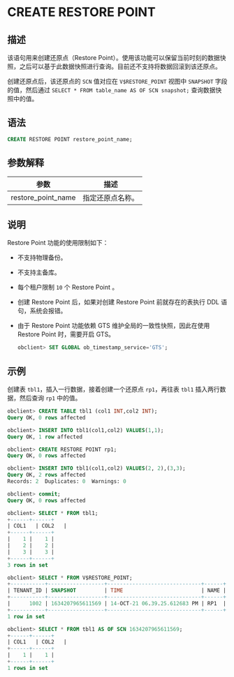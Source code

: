 CREATE RESTORE POINT 
=========================================



描述 
-----------------------

该语句用来创建还原点（Restore Point）。使用该功能可以保留当前时刻的数据快照，之后可以基于此数据快照进行查询。目前还不支持将数据回滚到该还原点。

创建还原点后，该还原点的 `SCN` 值对应在 `V$RESTORE_POINT` 视图中 `SNAPSHOT` 字段的值，然后通过 `SELECT * FROM table_name AS OF SCN snapshot;` 查询数据快照中的值。

语法 
-----------------------

```sql
CREATE RESTORE POINT restore_point_name;
```



参数解释 
-------------------------



|         参数         |    描述    |
|--------------------|----------|
| restore_point_name | 指定还原点名称。 |



说明 
-----------------------

Restore Point 功能的使用限制如下：

* 不支持物理备份。

  

* 不支持主备库。

  

* 每个租户限制 `10` 个 Restore Point 。

  

* 创建 Restore Point 后，如果对创建 Restore Point 前就存在的表执行 DDL 语句，系统会报错。

  

* 由于 Restore Point 功能依赖 GTS 维护全局的一致性快照，因此在使用 Restore Point 时，需要开启 GTS。

  ```sql
  obclient> SET GLOBAL ob_timestamp_service='GTS';
  ```

  




示例 
-----------------------

创建表 `tbl1`，插入一行数据，接着创建一个还原点 `rp1`，再往表 `tbl1` 插入两行数据，然后查询 `rp1` 中的值。

```sql
obclient> CREATE TABLE tbl1 (col1 INT,col2 INT);
Query OK, 0 rows affected

obclient> INSERT INTO tbl1(col1,col2) VALUES(1,1);
Query OK, 1 row affected

obclient> CREATE RESTORE POINT rp1;
Query OK, 0 rows affected

obclient> INSERT INTO tbl1(col1,col2) VALUES(2, 2),(3,3);
Query OK, 2 rows affected
Records: 2  Duplicates: 0  Warnings: 0

obclient> commit;
Query OK, 0 rows affected

obclient> SELECT * FROM tbl1;
+------+------+
| COL1   | COL2   |
+------+------+
|    1 |    1 |
|    2 |    2 |
|    3 |    3 |
+------+------+
3 rows in set

obclient> SELECT * FROM V$RESTORE_POINT;
+-----------+------------------+------------------------------+------+
| TENANT_ID | SNAPSHOT         | TIME                         | NAME |
+-----------+------------------+------------------------------+------+
|      1002 | 1634207965611569 | 14-OCT-21 06.39.25.612683 PM | RP1  |
+-----------+------------------+------------------------------+------+
1 row in set

obclient> SELECT * FROM tbl1 AS OF SCN 1634207965611569;
+------+------+
| COL1   | COL2   |
+------+------+
|    1 |    1 |
+------+------+
1 rows in set
```



